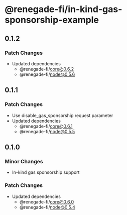 # @renegade-fi/in-kind-gas-sponsorship-example

## 0.1.2

### Patch Changes

- Updated dependencies
  - @renegade-fi/core@0.6.2
  - @renegade-fi/node@0.5.6

## 0.1.1

### Patch Changes

- Use disable_gas_sponsorship request parameter
- Updated dependencies
  - @renegade-fi/core@0.6.1
  - @renegade-fi/node@0.5.5

## 0.1.0

### Minor Changes

- In-kind gas sponsorship support

### Patch Changes

- Updated dependencies
  - @renegade-fi/core@0.6.0
  - @renegade-fi/node@0.5.4
